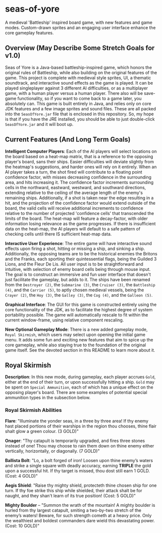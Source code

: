 # seas-of-yore
A medieval 'Battleship' inspired board game, with new features and game modes. Custom-drawn sprites and an engaging user interface enhance the core gameplay features.


## Overview (May Describe Some Stretch Goals for v1.0)
Seas of Yore is a Java-based battleship-inspired game, which honors the original rules of Battleship, while also building on the original features of the game. This project is complete with medieval style sprites, UI, a thematic soundtrack, and interactive sound effects as the game is played. It can be played singleplayer against 3 different AI difficulties, or as a multiplayer game, with a human player versus a human player. There also will be save-game functionality, so if you want to come back to a game later, you absolutely can. This game is built entirely in Java, and relies only on core JDK features and a few image sprites and sound files. These are all packed into the `SeasOfYore.jar` file that is enclosed in this repository. So, my hope is that if you have the JRE installed, you should be able to just double-click `SeasOfYore.jar` and it will boot up.

## Current Features (And Long Term Goals)
**Intelligent Computer Players**: Each of the AI players will select locations on the board based on a heat-map matrix, that is a reference to the opposing player's board, sans their ships. Easier difficulties will deviate slightly from the heatmap's suggestions, and harder ones will rely on it entirely. When an AI player takes a turn, the shot fired will contribute to a floating point confidence factor, with misses decreasing confidence in the surrounding area, and hits increasing it. The confidence factor increments surrounding cells in the northward, eastward, westward, and southward directions, extending relative to the ceiling of the average length of the enemy's remaining ships. Additionally, if a shot is taken near the edge resulting in a hit, and the projection of the confidence factor would extend outside of the board, the valid cells will receive additional increments to confidence relative to the number of projected 'confidence cells' that transcended the limits of the board. The heat-map will feature a decay-factor, with older information losing relevance as the game progresses. If there is insufficient data on the heat-map, the AI players will default to a safe pattern of checking cells until there IS sufficient heat-map data.

**Interactive User Experience**: The entire game will have interactive sound effects upon firing a shot, hitting or missing a ship, and sinking a ship. Additionally, the opposing teams are to be the historical enemies the Britons and the Franks, each sporting their quintessential flags, being the Guilded 3 Lions, and the Fleur De Lis. All user input is to be straightforward and intuitive, with selection of enemy board cells being through mouse input. The goal is to construct an immersive and fun user interface that doesn't just facilitate the gameplay, but adds to it. The ships have been renamed from the `Destroyer (2)`, the `Submarine (3)`, the `Cruiser (3)`, the `Battleship (4)`, and the `Carrier (5)`, to aptly chosen medieval vessels, being the `Crayer (2)`, the `Hoy (3)`, the `Galley (3)`, the `Cog (4)`, and the `Galleon (5)`.

**Graphical Interface**: The GUI for this game is constructed entirely using the core functionality of the JDK, as to facilitate the highest degree of system portability possible. The game will automatically rescale to fit within the current window-frame, using relative component rescaling.

**New Optional Gameplay Mode**: There is a new added gameplay mode, `Royal Skirmish`, which users may select upon opening the initial game menu. It adds some fun and exciting new features that aim to spice up the core gameplay, while also staying true to the foundation of the original game itself. See the devoted section in this README to learn more about it.

## Royal Skirmish
**Description**: In this new mode, during gameplay, each player accrues `Gold`, either at the end of their turn, or upon successfully hitting a ship. `Gold` may be spent on `Special Ammunition`, each of which has a unique effect on the opposing player's board. There are some examples of potential special ammunition types in the subsection below.

### Royal Skirmish Abilities

**Flare**: "Illuminate the yonder seas, in a three by three area! If thy enemy hast placed portions of their warships in the region thou chooses, thine flair shalt glow a green colour. (3 GOLD)"

**Onager**: "Thy catapult is temporarily upgraded, and fires three stones instead of one! Thou may choose to rain them down on thine enemy either vertically, horizontally, or diagonally. (7 GOLD)"

**Ballista Bolt**: "Lo, a bolt forged of iron! Loosen upon thine enemy’s waters and strike a single square with deadly accuracy, earning **TRIPLE** the gold upon a successful hit. If thy target is missed, thou dost still earn 1 GOLD. (Cost: 4 GOLD)"

**Aegis Shield**: "Raise thy mighty shield, protecteth thine chosen ship for one turn. If thy foe strike this ship while shielded, their attack shalt be for naught, and they shan't learn of its true position! (Cost: 5 GOLD)"

**Mighty Boulder** – "Summon the wrath of the mountain! A mighty boulder is hurled from thy largest catapult, smiting a two-by-two stretch of the enemy’s waters! Beware, for such strength cometh at a heavy price. Only the wealthiest and boldest commanders dare wield this devastating power. (Cost: 10 GOLD)"
